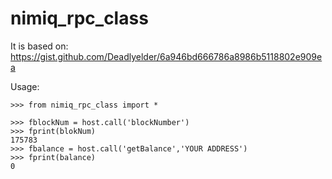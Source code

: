 # nimiq_rpc_class

It is based on: https://gist.github.com/Deadlyelder/6a946bd666786a8986b5118802e909ea


Usage:

```
>>> from nimiq_rpc_class import *

>>> fblockNum = host.call('blockNumber')
>>> fprint(blokNum)
175783
>>> fbalance = host.call('getBalance','YOUR ADDRESS')
>>> fprint(balance)
0

```
